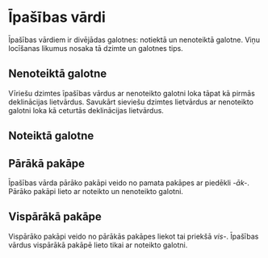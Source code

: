 Īpašības vārdi
==============

Īpašības vārdiem ir divējādas galotnes: notiektā un nenoteiktā galotne.
Viņu locīšanas likumus nosaka tā dzimte un galotnes tips.

## Nenoteiktā galotne

Vīriešu dzimtes īpašības vārdus ar nenoteikto galotni loka tāpat kā pirmās
deklinācijas lietvārdus.
Savukārt sieviešu dzimtes lietvārdus ar nenoteikto galotni loka kā ceturtās
deklinācijas lietvārdus.

## Noteiktā galotne

## Pārākā pakāpe

Īpašības vārda pārāko pakāpi veido no pamata pakāpes ar piedēkli *-āk-*.
Pārāko pakāpi lieto ar noteikto un nenoteikto galotni.

## Vispārākā pakāpe

Vispārāko pakāpi veido no pārākās pakāpes liekot tai priekšā *vis-*.
Īpašības vārdus vispārākā pakāpē lieto tikai ar noteikto galotni.

